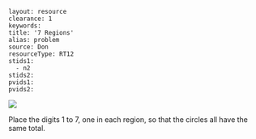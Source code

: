 ````
layout: resource
clearance: 1
keywords:
title: '7 Regions'
alias: problem
source: Don
resourceType: RT12
stids1: 
  - n2
stids2:
pvids1:
pvids2:

````


![ ](http://1.bp.blogspot.com/_Qyu9ZwQPqfQ/S-bQAM2Q76I/AAAAAAAAAUM/eQG00Men-wI/s320/lbdi-logo.jpg)

Place the digits 1 to 7, one in each region, so that the circles all have the same total.